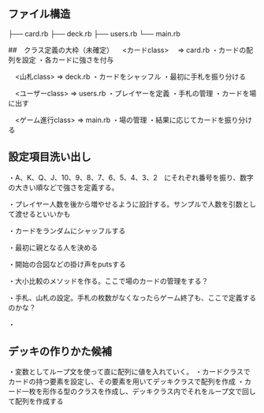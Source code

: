 ## ファイル構造
├── card.rb
├── deck.rb
├── users.rb
└── main.rb

##　クラス定義の大枠（未確定）
　<カードclass>　 => card.rb
・カードの配列を設定
・各カードに強さを付与

　<山札class> => deck.rb
・カードをシャッフル
・最初に手札を振り分ける

　<ユーザーclass> => users.rb
・プレイヤーを定義
・手札の管理
・カードを場に出す

　<ゲーム進行class> => main.rb
・場の管理
・結果に応じてカードを振り分ける


## 設定項目洗い出し

・A、K、Q、J、10、9、8、7、6、5、4、3、2　にそれぞれ番号を振り、数字の大きい順などで強さを定義する。

・プレイヤー人数を後から増やせるように設計する。サンプルで人数を引数として渡せるといいかも

・カードをランダムにシャッフルする

・最初に親となる人を決める

・開始の合図などの掛け声をputsする

・大小比較のメソッドを作る。ここで場のカードの管理をする？

・手札、山札の設定。手札の枚数がなくなったらゲーム終了も、ここで定義するのかな？

・

## デッキの作りかた候補
・変数としてループ文を使って直に配列に値を入れていく。
・カードクラスでカードの持つ要素を設定し、その要素を用いてデッキクラスで配列を作成
・カード一枚を形作る型のクラスを作成し、デッキクラス内でそれをループ文で回して配列を作成する